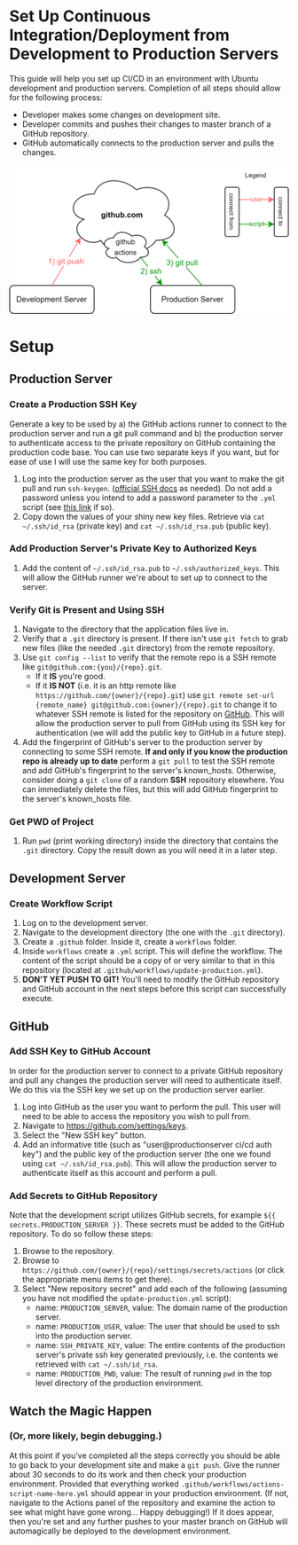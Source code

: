 # Set Up Continuous Integration/Deployment from Development to Production Servers
This guide will help you set up CI/CD in an environment with Ubuntu development and production servers. Completion of all steps should allow for the following process:

- Developer makes some changes on development site.
- Developer commits and pushes their changes to master branch of a GitHub repository.
- GitHub automatically connects to the production server and pulls the changes.

![CI/CD Process](/images/ci-cd-graphic.png?raw=true "CI/CD Process")

# Setup

## Production Server

### Create a Production SSH Key
Generate a key to be used by a) the GitHub actions runner to connect to the production server and run a git pull command and b) the production server to authenticate access to the private repository on GitHub containing the production code base. You can use two separate keys if you want, but for ease of use I will use the same key for both purposes.

1. Log into the production server as the user that you want to make the git pull and run `ssh-keygen`. ([official SSH docs](https://www.ssh.com/academy/ssh/keygen) as needed). Do not add a password unless you intend to add a password parameter to the `.yml` script (see [this link](https://github.com/appleboy/ssh-action) if so).
2. Copy down the values of your shiny new key files. Retrieve via `cat ~/.ssh/id_rsa` (private key) and `cat ~/.ssh/id_rsa.pub` (public key). 

### Add Production Server's Private Key to Authorized Keys

1. Add the content of `~/.ssh/id_rsa.pub` to `~/.ssh/authorized_keys`. This will allow the GitHub runner we're about to set up to connect to the server.

### Verify Git is Present and Using SSH

1. Navigate to the directory that the application files live in. 
2. Verify that a `.git` directory is present. If there isn't use `git fetch` to grab new files (like the needed `.git` directory) from the remote repository.
3. Use `git config --list` to verify that the remote repo is a SSH remote like `git@github.com:{you}/{repo}.git`.
    * If it **IS** you're good.
    * If it **IS NOT** (i.e. it is an http remote like `https://github.com/{owner}/{repo}.git`) use `git remote set-url {remote_name} git@github.com:{owner}/{repo}.git` to change it to whatever SSH remote is listed for the repository on [GitHub](https://github.com). This will allow the production server to pull from GitHub using its SSH key for authentication (we will add the public key to GitHub in a future step).
4. Add the fingerprint of GitHub's server to the production server by connecting to some SSH remote. **If and only if you know the production repo is already up to date** perform a `git pull` to test the SSH remote and add GitHub's fingerprint to the server's known_hosts. Otherwise, consider doing a `git clone` of a random **SSH** repository elsewhere. You can immediately delete the files, but this will add GitHub fingerprint to the server's known_hosts file. 

### Get PWD of Project
1. Run `pwd` (print working directory) inside the directory that contains the `.git` directory. Copy the result down as you will need it in a later step.

## Development Server

### Create Workflow Script

1. Log on to the development server.
2. Navigate to the development directory (the one with the `.git` directory).
3. Create a `.github` folder. Inside it, create a `workflows` folder.
4. Inside `workflows` create a `.yml` script. This will define the workflow. The content of the script should be a copy of or very similar to that in this repository (located at `.github/workflows/update-production.yml`).
5. **DON'T YET PUSH TO GIT!** You'll need to modify the GitHub repository and GitHub account in the next steps before this script can successfully execute.

## GitHub

### Add SSH Key to GitHub Account
In order for the production server to connect to a private GitHub repository and pull any changes the production server will need to authenticate itself. We do this via the SSH key we set up on the production server earlier. 

1. Log into GitHub as the user you want to perform the pull. This user will need to be able to access the repository you wish to pull from.
2. Navigate to https://github.com/settings/keys.
3. Select the "New SSH key" button.
4. Add an informative title (such as "user@productionserver ci/cd auth key") and the public key of the production server (the one we found using `cat ~/.ssh/id_rsa.pub`). This will allow the production server to authenticate itself as this account and perform a pull.

### Add Secrets to GitHub Repository
Note that the development script utilizes GitHub secrets, for example `${{ secrets.PRODUCTION_SERVER }}`. These secrets must be added to the GitHub repository. To do so follow these steps:

1. Browse to the repository.
2. Browse to `https://github.com/{owner}/{repo}/settings/secrets/actions` (or click the appropriate menu items to get there).
3. Select "New repository secret" and add each of the following (assuming you have not modified the `update-production.yml` script):
    - name: `PRODUCTION_SERVER`, value: The domain name of the production server.
    - name: `PRODUCTION_USER`, value: The user that should be used to ssh into the production server.
    - name: `SSH_PRIVATE_KEY`, value: The entire contents of the production server's private ssh key generated previously, i.e. the contents we retrieved with `cat ~/.ssh/id_rsa`.
    - name: `PRODUCTION_PWD`, value: The result of running `pwd` in the top level directory of the production environment.

## Watch the Magic Happen
### (Or, more likely, begin debugging.)
At this point if you've completed all the steps correctly you should be able to go back to your development site and make a `git push`. Give the runner about 30 seconds to do its work and then check your production environment. Provided that everything worked `.github/workflows/actions-script-name-here.yml` should appear in your production environment. (If not, navigate to the Actions panel of the repository and examine the action to see what might have gone wrong... Happy debugging!) If it does appear, then you're set and any further pushes to your master branch on GitHub will automagically be deployed to the development environment.